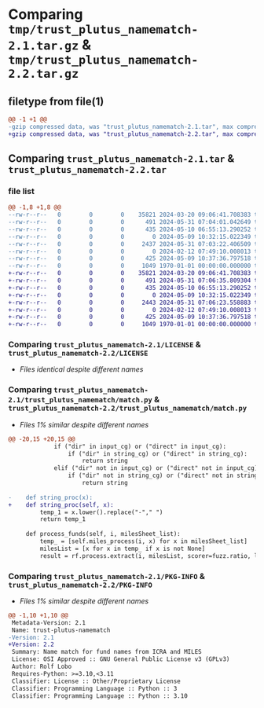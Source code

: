 # Comparing `tmp/trust_plutus_namematch-2.1.tar.gz` & `tmp/trust_plutus_namematch-2.2.tar.gz`

## filetype from file(1)

```diff
@@ -1 +1 @@
-gzip compressed data, was "trust_plutus_namematch-2.1.tar", max compression
+gzip compressed data, was "trust_plutus_namematch-2.2.tar", max compression
```

## Comparing `trust_plutus_namematch-2.1.tar` & `trust_plutus_namematch-2.2.tar`

### file list

```diff
@@ -1,8 +1,8 @@
--rw-r--r--   0        0        0    35821 2024-03-20 09:06:41.708383 trust_plutus_namematch-2.1/LICENSE
--rw-r--r--   0        0        0      491 2024-05-31 07:04:01.042649 trust_plutus_namematch-2.1/pyproject.toml
--rw-r--r--   0        0        0      435 2024-05-10 06:55:13.290252 trust_plutus_namematch-2.1/README.md
--rw-r--r--   0        0        0        0 2024-05-09 10:32:15.022349 trust_plutus_namematch-2.1/trust_plutus_namematch/__init__.py
--rw-r--r--   0        0        0     2437 2024-05-31 07:03:22.406509 trust_plutus_namematch-2.1/trust_plutus_namematch/match.py
--rw-r--r--   0        0        0        0 2024-02-12 07:49:10.008013 trust_plutus_namematch-2.1/trust_plutus_namematch/utils/__init__.py
--rw-r--r--   0        0        0      425 2024-05-09 10:37:36.797518 trust_plutus_namematch-2.1/trust_plutus_namematch/utils/logs.py
--rw-r--r--   0        0        0     1049 1970-01-01 00:00:00.000000 trust_plutus_namematch-2.1/PKG-INFO
+-rw-r--r--   0        0        0    35821 2024-03-20 09:06:41.708383 trust_plutus_namematch-2.2/LICENSE
+-rw-r--r--   0        0        0      491 2024-05-31 07:06:35.809304 trust_plutus_namematch-2.2/pyproject.toml
+-rw-r--r--   0        0        0      435 2024-05-10 06:55:13.290252 trust_plutus_namematch-2.2/README.md
+-rw-r--r--   0        0        0        0 2024-05-09 10:32:15.022349 trust_plutus_namematch-2.2/trust_plutus_namematch/__init__.py
+-rw-r--r--   0        0        0     2443 2024-05-31 07:06:23.558883 trust_plutus_namematch-2.2/trust_plutus_namematch/match.py
+-rw-r--r--   0        0        0        0 2024-02-12 07:49:10.008013 trust_plutus_namematch-2.2/trust_plutus_namematch/utils/__init__.py
+-rw-r--r--   0        0        0      425 2024-05-09 10:37:36.797518 trust_plutus_namematch-2.2/trust_plutus_namematch/utils/logs.py
+-rw-r--r--   0        0        0     1049 1970-01-01 00:00:00.000000 trust_plutus_namematch-2.2/PKG-INFO
```

### Comparing `trust_plutus_namematch-2.1/LICENSE` & `trust_plutus_namematch-2.2/LICENSE`

 * *Files identical despite different names*

### Comparing `trust_plutus_namematch-2.1/trust_plutus_namematch/match.py` & `trust_plutus_namematch-2.2/trust_plutus_namematch/match.py`

 * *Files 1% similar despite different names*

```diff
@@ -20,15 +20,15 @@
             if ("dir" in input_cg) or ("direct" in input_cg):
                 if ("dir" in string_cg) or ("direct" in string_cg):
                     return string
             elif ("dir" not in input_cg) or ("direct" not in input_cg):
                 if ("dir" not in string_cg) or ("direct" not in string_cg):
                     return string
                 
-    def string_proc(x):
+    def string_proc(self, x):
         temp_1 = x.lower().replace("-"," ")
         return temp_1
 
     def process_funds(self, i, milesSheet_list):
         temp_ = [self.miles_process(i, x) for x in milesSheet_list]
         milesList = [x for x in temp_ if x is not None]
         result = rf.process.extract(i, milesList, scorer=fuzz.ratio, limit=1, processor=self.string_proc)
```

### Comparing `trust_plutus_namematch-2.1/PKG-INFO` & `trust_plutus_namematch-2.2/PKG-INFO`

 * *Files 1% similar despite different names*

```diff
@@ -1,10 +1,10 @@
 Metadata-Version: 2.1
 Name: trust-plutus-namematch
-Version: 2.1
+Version: 2.2
 Summary: Name match for fund names from ICRA and MILES
 License: OSI Approved :: GNU General Public License v3 (GPLv3)
 Author: Rolf Lobo
 Requires-Python: >=3.10,<3.11
 Classifier: License :: Other/Proprietary License
 Classifier: Programming Language :: Python :: 3
 Classifier: Programming Language :: Python :: 3.10
```

